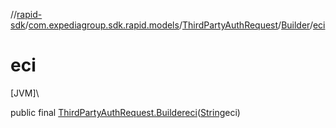 //[rapid-sdk](../../../../index.md)/[com.expediagroup.sdk.rapid.models](../../index.md)/[ThirdPartyAuthRequest](../index.md)/[Builder](index.md)/[eci](eci.md)

# eci

[JVM]\

public final [ThirdPartyAuthRequest.Builder](index.md)[eci](eci.md)([String](https://docs.oracle.com/javase/8/docs/api/java/lang/String.html)eci)

